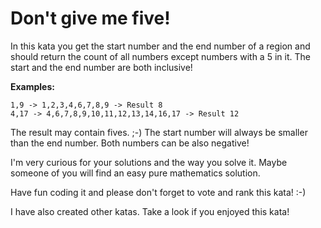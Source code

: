 # Don't give me five!

In this kata you get the start number and the end number of a region and should return the count of all numbers except
numbers with a 5 in it. The start and the end number are both inclusive!

**Examples:**

```
1,9 -> 1,2,3,4,6,7,8,9 -> Result 8
4,17 -> 4,6,7,8,9,10,11,12,13,14,16,17 -> Result 12
```

The result may contain fives. ;-)
The start number will always be smaller than the end number. Both numbers can be also negative!

I'm very curious for your solutions and the way you solve it. Maybe someone of you will find an easy pure mathematics
solution.

Have fun coding it and please don't forget to vote and rank this kata! :-)

I have also created other katas. Take a look if you enjoyed this kata!
